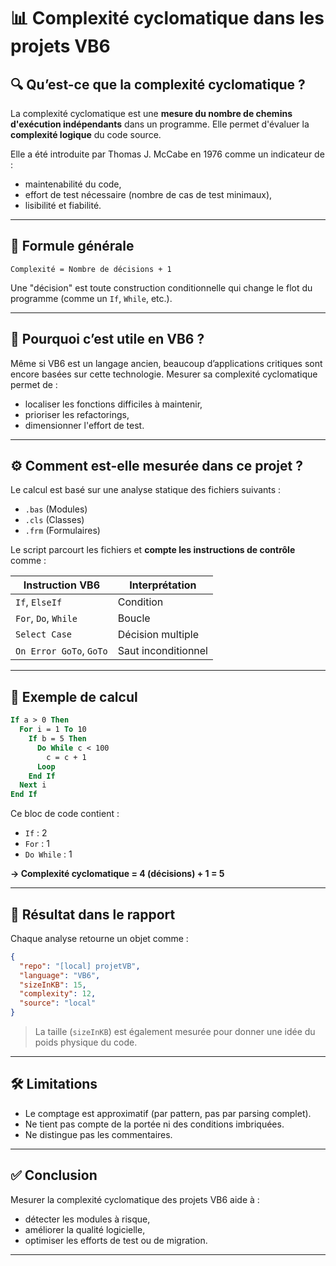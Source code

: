 # 📊 Complexité cyclomatique dans les projets VB6

## 🔍 Qu’est-ce que la complexité cyclomatique ?

La complexité cyclomatique est une **mesure du nombre de chemins d'exécution indépendants** dans un programme. Elle permet d'évaluer la **complexité logique** du code source.

Elle a été introduite par Thomas J. McCabe en 1976 comme un indicateur de :

- maintenabilité du code,
- effort de test nécessaire (nombre de cas de test minimaux),
- lisibilité et fiabilité.

---

## 🧮 Formule générale

```text
Complexité = Nombre de décisions + 1
```

Une "décision" est toute construction conditionnelle qui change le flot du programme (comme un `If`, `While`, etc.).

---

## 🧠 Pourquoi c’est utile en VB6 ?

Même si VB6 est un langage ancien, beaucoup d’applications critiques sont encore basées sur cette technologie. Mesurer sa complexité cyclomatique permet de :

- localiser les fonctions difficiles à maintenir,
- prioriser les refactorings,
- dimensionner l'effort de test.

---

## ⚙️ Comment est-elle mesurée dans ce projet ?

Le calcul est basé sur une analyse statique des fichiers suivants :

- `.bas` (Modules)
- `.cls` (Classes)
- `.frm` (Formulaires)

Le script parcourt les fichiers et **compte les instructions de contrôle** comme :

| Instruction VB6         | Interprétation      |
| ----------------------- | ------------------- |
| `If`, `ElseIf`          | Condition           |
| `For`, `Do`, `While`    | Boucle              |
| `Select Case`           | Décision multiple   |
| `On Error GoTo`, `GoTo` | Saut inconditionnel |

---

## 🧪 Exemple de calcul

```vb
If a > 0 Then
  For i = 1 To 10
    If b = 5 Then
      Do While c < 100
        c = c + 1
      Loop
    End If
  Next i
End If
```

Ce bloc de code contient :

- `If` : 2
- `For` : 1
- `Do While` : 1

**→ Complexité cyclomatique = 4 (décisions) + 1 = 5**

---

## 📁 Résultat dans le rapport

Chaque analyse retourne un objet comme :

```json
{
  "repo": "[local] projetVB",
  "language": "VB6",
  "sizeInKB": 15,
  "complexity": 12,
  "source": "local"
}
```

> La taille (`sizeInKB`) est également mesurée pour donner une idée du poids physique du code.

---

## 🛠️ Limitations

- Le comptage est approximatif (par pattern, pas par parsing complet).
- Ne tient pas compte de la portée ni des conditions imbriquées.
- Ne distingue pas les commentaires.

---

## ✅ Conclusion

Mesurer la complexité cyclomatique des projets VB6 aide à :

- détecter les modules à risque,
- améliorer la qualité logicielle,
- optimiser les efforts de test ou de migration.

---
